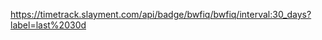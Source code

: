 [https://timetrack.slayment.com/api/badge/bwfiq/bwfiq/interval:30_days?label=last%2030d
](https://timetrack.slayment.com/api/badge/bwfiq/interval:today?label=today)
